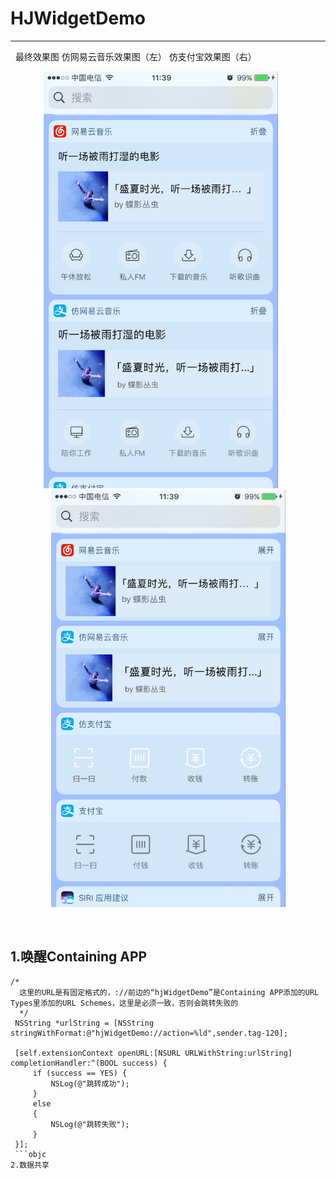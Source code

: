# HJWidgetDemo
--------------
   
   最终效果图   仿网易云音乐效果图（左）              仿支付宝效果图（右）  
   
<div align=center><img src="https://github.com/HJZone/HJWidgetDemo/blob/master/HJWidgetDemo/screenshots/012.png" width="375" height="667" >      <img src="https://github.com/HJZone/HJWidgetDemo/blob/master/HJWidgetDemo/screenshots/011.png" width="375" height="667">
   
    
   <div align=left>  
   
    
   ## 1.唤醒Containing APP     
   
   ```objc 
   /*
     这里的URL是有固定格式的，://前边的“hjWidgetDemo”是Containing APP添加的URL Types里添加的URL Schemes，这里是必须一致，否则会跳转失败的
     */
    NSString *urlString = [NSString stringWithFormat:@"hjWidgetDemo://action=%ld",sender.tag-120];
    
    [self.extensionContext openURL:[NSURL URLWithString:urlString] completionHandler:^(BOOL success) {
        if (success == YES) {
            NSLog(@"跳转成功");
        }
        else
        {
            NSLog(@"跳转失败");
        }
    }];
    ```objc 
2.数据共享
